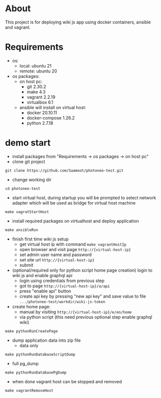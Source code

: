 # About
This project is for deploying wiki js app using docker containers, ansible and vagrant.

# Requirements
- os: 
  - local: ubuntu 21
  - remote: ubuntu 20
- os packages:
  - on host pc:
    - git 2.30.2 
    - make 4.3
    - vagrant 2.2.19
    - virtualbox 6.1
  - ansible will install on virtual host:
    - docker 20.10.11
    - docker-compose 1.26.2
    - python 2.7.18

# demo start
- install packages from "Requirements -> os packages -> on host pc"
- clone git project
```shell
git clone https://github.com/Saamoot/photoneo-test.git
```
- change working dir
```shell
cd photoneo-test
```
- start virtual host, during startup you will be prompted to select network adapter which will be used as bridge
  for virtual host machine
```shell
make vagratStartHost
```
- install required packages on virtualhost and deploy application
```shell
make ansibleRun
```
- finish first time wiki js setup
  - get virtual host ip with command `make vagrantHostIp`
  - open browser and visit page `http://{virtual-host-ip}`
  - set admin user name and password
  - set site url `http://{virtual-host-ip}`
  - submit
- (optional/required only for python script home page creation) login to wiki js and enable graphql api
  - login using credentials from previous step
  - got to page `http://{virtual-host-ip}/a/api`
  - press "enable api" button
  - create api key by pressing "new api key" and save value to file `.../photoneo-test/workdir/wiki-js-token`
- create home page:
  - manual by visiting `http://{virtual-host-ip}/e/en/home`
  - via python script (this need previous optional step enable graphql wiki)
```shell
make pythonRunCreatePage
```
- dump application data into zip file
  - data only
```shell
make pythonRunDatabaseScriptDump
```
  - full pg_dump
```shell
make pythonRunDatabasePgDump
```
- when done vagrant host can be stopped and removed
```shell
make vagrantRemoveHost
```